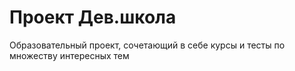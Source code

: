 # Проект Дев.школа
Образовательный проект, сочетающий в себе курсы и тесты по множеству интересных тем
